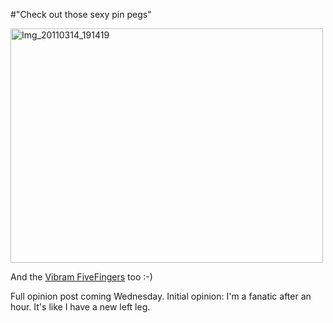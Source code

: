 #"Check out those sexy pin pegs"


 <div class='p_embed p_image_embed'>
<a href="http://getfile9.posterous.com/getfile/files.posterous.com/conoroneill/ZwV1DxGOR64ipMsrY5dmZ0iCissFpHNYi1YdOY19eYXxjrgfavXiOF3GWQST/IMG_20110314_191419.jpg.scaled.1000.jpg"><img alt="Img_20110314_191419" height="375" src="http://getfile8.posterous.com/getfile/files.posterous.com/conoroneill/SjCbYQkuZrkQgDooTK8GpUcR0Quwm9OXKBdnz4UxunEIDfZQGFudIpRhyV0E/IMG_20110314_191419.jpg.scaled.500.jpg" width="500" /></a>
</div>
<p>And the <a href="http://www.johnbuckleysports.com/products/params/2/1173/607">Vibram FiveFingers</a> too :-) </p><p /><div>Full opinion post coming Wednesday. Initial opinion: I&#39;m a fanatic after an hour. It&#39;s like I have a new left leg.</div>
 